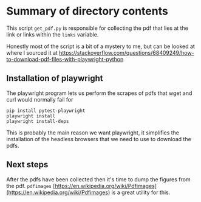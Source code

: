 # Summary of directory contents

This script `get_pdf.py` is responsible for collecting the pdf that lies at the link or links within the `links` variable.

Honestly most of the script is a bit of a mystery to me, but can be looked at where I sourced it at https://stackoverflow.com/questions/68409249/how-to-download-pdf-files-with-playwright-python 

## Installation of playwright

The playwright program lets us perform the scrapes of pdfs that wget and curl would normally fail for

```
pip install pytest-playwright
playwright install
playwright install-deps
```

This is probably the main reason we want playwright, it simplifies the installation of the headless browsers that we need to use to download the pdfs.

## Next steps

After the pdfs have been collected then it's time to dump the figures from the pdf. `pdfimages` [https://en.wikipedia.org/wiki/Pdfimages](https://en.wikipedia.org/wiki/Pdfimages) is a great utility for this. 